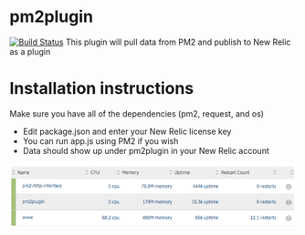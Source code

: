 # pm2plugin
[![Build Status](https://travis-ci.org/kenahrens/newrelic-pm2-plugin.svg?branch=master)](https://travis-ci.org/kenahrens/newrelic-pm2-plugin)
This plugin will pull data from PM2 and publish to New Relic as a plugin

# Installation instructions
Make sure you have all of the dependencies (pm2, request, and os)
- Edit package.json and enter your New Relic license key
- You can run app.js using PM2 if you wish
- Data should show up under pm2plugin in your New Relic account

![PM2 Dashboard](/images/pm2dashboard.png)

